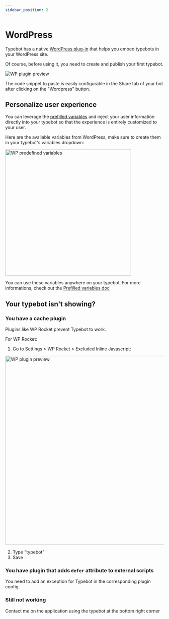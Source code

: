 ```yaml
---
sidebar_position: 2
---
```


# WordPress

Typebot has a native [WordPress plug-in](https://wordpress.org/plugins/typebot/) that helps you embed typebots in your WordPress site.

Of course, before using it, you need to create and publish your first typebot.

<img src="/img/embeddings/wordpress-preview.png" alt="WP plugin preview"/>

The code snippet to paste is easily configurable in the Share tab of your bot after clicking on the "Wordpress" button.

## Personalize user experience

You can leverage the [prefilled variables](/editor/variables#prefilled-variables) and inject your user information directly into your typebot so that the experience is entirely customized to your user.

Here are the available variables from WordPress, make sure to create them in your typebot's variables dropdown:

<img src="/img/embeddings/wp-variables.png" alt="WP predefined variables" width="400px"/>

You can use these variables anywhere on your typebot. For more informations, check out the [Prefilled variables doc](https://docs.typebot.io/editor/variables#prefilled-variables)

## Your typebot isn't showing?

### You have a cache plugin

Plugins like WP Rocket prevent Typebot to work.

For WP Rocket:

1. Go to Settings > WP Rocket > Excluded Inline Javascript:

<img src="/img/embeddings/wp-rocket.png" width="600" alt="WP plugin preview"/>

2. Type "typebot"
3. Save

### You have plugin that adds `defer` attribute to external scripts

You need to add an exception for Typebot in the corresponding plugin config.

### Still not working

Contact me on the application using the typebot at the bottom right corner
